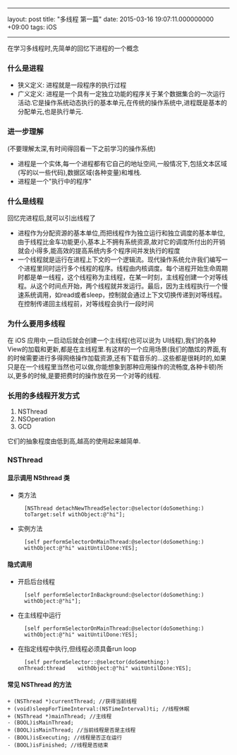 
---

layout: post
title: "多线程 第一篇"
date: 2015-03-16 19:07:11.000000000 +09:00
tags: iOS

---

在学习多线程时,先简单的回忆下进程的一个概念

### 什么是进程

*  狭义定义: 进程就是一段程序的执行过程 
*  广义定义: 进程是一个具有一定独立功能的程序关于某个数据集合的一次运行活动.它是操作系统动态执行的基本单元,在传统的操作系统中,进程既是基本的分配单元,也是执行单元.

### 进一步理解

 (不要理解太深,有时间得回看一下之前学习的操作系统)
*  进程是一个实体,每一个进程都有它自己的地址空间,一般情况下,包括文本区域(写的以一些代码),数据区域(各种变量)和堆栈.
*  进程是一个"执行中的程序"

### 什么是线程

回忆完进程后,就可以引出线程了  
<!-- more -->
* 进程作为分配资源的基本单位,而把线程作为独立运行和独立调度的基本单位,由于线程比金车功能更小,基本上不拥有系统资源,故对它的调度所付出的开销就会小得多,能高效的提高系统内多个程序间并发执行的程度 
* 一个线程就是运行在进程上下文的一个逻辑流。现代操作系统允许我们编写一个进程里同时运行多个线程的程序。线程由内核调度。每个进程开始生命周期时都是单一线程，这个线程称为主线程，在某一时刻，主线程创建一个对等线程。从这个时间点开始，两个线程就并发运行。最后，因为主线程执行一个慢速系统调用，如read或者sleep，控制就会通过上下文切换传递到对等线程。在控制传递回主线程前，对等线程会执行一段时间

### 为什么要用多线程

在 iOS 应用中,一启动后就会创建一个主线程(也可以说为 UI线程),我们的各种View的加载和更新,都是在主线程里.有这样的一个应用场景(我们的酷炫的界面,有的时候需要进行多得网络操作加载资源,还有下载音乐的...这些都是很耗时的,如果只是在一个线程里当然也可以做,你能想象到那种应用操作的流畅度,各种卡顿)所以,更多的时候,是要把费时的操作放在另一个对等的线程.

### 长用的多线程开发方式

1. NSThread
2. NSOperation
3. GCD
 
它们的抽象程度由低到高,越高的使用起来越简单.

### NSThread
#### 显示调用 NSthread 类
* 类方法  


		[NSThread detachNewThreadSelector:@selector(doSomething:)		toTarget:self withObject:@"hi"];
	
* 实例方法

		[self performSelectorOnMainThread:@selector(doSomething:)		withObject:@"hi" waitUntilDone:YES];

#### 隐式调用

* 开启后台线程  
		
		[self performSelectorInBackground:@selector(doSomething:)		withObject:@"hi"];

* 在主线程中运行

		[self performSelectorOnMainThread:@selector(doSomething:)		withObject:@"hi" waitUntilDone:YES];


* 在指定线程中执行,但线程必须具备run loop

		[self performSelector::@selector(doSomething:) 		onThread:thread    withObject:@"hi" waitUntilDone:YES];

#### 常见 NSThread 的方法

	+ (NSThread *)currentThread; //获得当前线程	+ (void)sleepForTimeInterval:(NSTimeInterval)ti; //线程休眠	+ (NSThread *)mainThread; //主线程	- (BOOL)isMainThread;	+ (BOOL)isMainThread; //当前线程是否是主线程	- (BOOL)isExecuting; //线程是否正在运行	- (BOOL)isFinished; //线程是否结束

